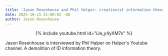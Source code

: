 ```yaml
---
title: 'Jason Rosenhouse and Phil Halper: creationist information theory'
date: 2025-10-15 21:00:01 -08
author: Jason Rosenhouse
---
```


<div width="640px" align="center">
{% include youtube.html id="iJe_y4yXM7s" %}
</div>

Jason Rosenhouse is interviewed by Phil Halper on Halper's Youtube channel.  A demolition
of ID information theory.

<!--more-->
